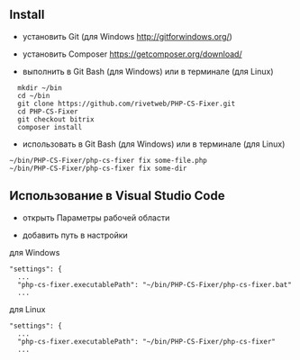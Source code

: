 
## Install

- установить Git (для Windows http://gitforwindows.org/)

- установить Composer https://getcomposer.org/download/

- выполнить в Git Bash (для Windows) или в терминале (для Linux)
```
  mkdir ~/bin
  cd ~/bin
  git clone https://github.com/rivetweb/PHP-CS-Fixer.git
  cd PHP-CS-Fixer
  git checkout bitrix
  composer install
```

- использовать в Git Bash (для Windows) или в терминале (для Linux)
```
~/bin/PHP-CS-Fixer/php-cs-fixer fix some-file.php
~/bin/PHP-CS-Fixer/php-cs-fixer fix some-dir
```

## Использование в Visual Studio Code

- открыть Параметры рабочей области

- добавить путь в настройки

для Windows
```
"settings": {
  ...
  "php-cs-fixer.executablePath": "~/bin/PHP-CS-Fixer/php-cs-fixer.bat"
  ...
```

для Linux
```
"settings": {
  ...
  "php-cs-fixer.executablePath": "~/bin/PHP-CS-Fixer/php-cs-fixer"
  ...
```

